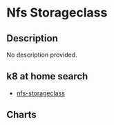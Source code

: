 # Nfs Storageclass

## Description

No description provided.

## k8 at home search

- [nfs-storageclass](https://nanne.dev/k8s-at-home-search/#/nfs-storageclass)

## Charts


